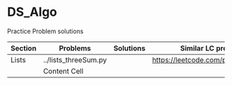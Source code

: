 # DS_Algo
Practice Problem solutions

| Section       | Problems           | Solutions  | Similar LC problems |
| ------------- | -------------      |------------|----------------------
| Lists         | ../lists_threeSum.py   |          |https://leetcode.com/problems/3sum/
|               | Content Cell  |            |
